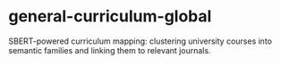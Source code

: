# general-curriculum-global
SBERT-powered curriculum mapping: clustering university courses into semantic families and linking them to relevant journals.
